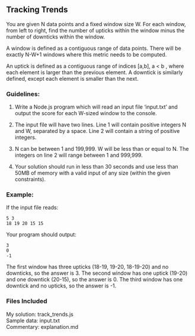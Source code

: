 ## Tracking Trends

You are given N data points and a fixed window size W. For each window, from left to right, find the number of upticks within the window minus the number of downticks within the window.

A window is defined as a contiguous range of data points. There will be exactly N-W+1 windows where this metric needs to be computed.

An uptick is defined as a contiguous range of indices [a,b], a < b , where each element is larger than the previous element. A downtick is similarly defined, except each element is smaller than the next.

### Guidelines:

1) Write a Node.js program which will read an input file ‘input.txt’ and output the score for each W-sized window to the console.

2) The input file will have two lines. Line 1 will contain positive integers N and W, separated by a space. Line 2 will contain a string of positive integers.

3) N can be between 1 and 199,999. W will be less than or equal to N. The integers on line 2 will range between 1 and 999,999.

4) Your solution should run in less than 30 seconds and use less than 50MB of memory with a valid input of any size (within the given constraints).

### Example:

If the input file reads:

```
5 3  
18 19 20 15 15
```

Your program should output:

```
3  
0  
-1
```

The first window has three upticks (18-19, 19-20, 18-19-20) and no downticks, so the answer is 3. The second window has one uptick (19-20) and one downtick (20-15), so the answer is 0. The third window has one downtick and no upticks, so the answer is -1.

### Files Included

My solution: track_trends.js  
Sample data: input.txt  
Commentary: explanation.md
